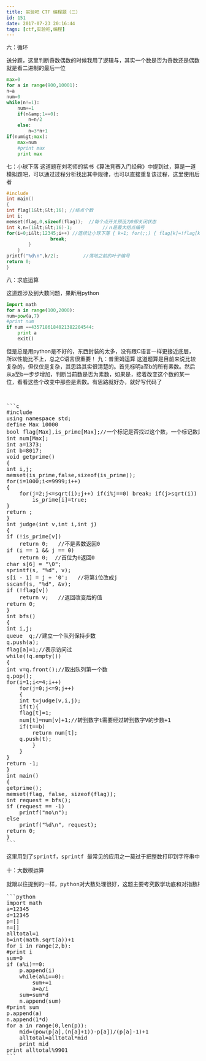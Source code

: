 ```yaml
---
title: 实验吧 CTF 编程题（三）
id: 151
date: 2017-07-23 20:16:44
tags: [ctf,实验吧,编程]
---
```


六：循环

送分题，这里判断奇数偶数的时候我用了逻辑与，其实一个数是否为奇数还是偶数就是看二进制的最后一位

```python
max=0
for a in range(900,10001):
n=a	
num=0
while(n!=1):
	num+=1
	if(n&amp;1==0):
		n=n/2
	else:
		n=3*n+1
if(num&gt;max):
	max=num
	#print max
	print max
```

<!-- more -->

七：小球下落
这道题在刘老师的紫书《算法竞赛入门经典》中提到过，算是一道模拟题吧，可以通过过程分析找出其中规律，也可以直接重复该过程，这里使用后者

```c
#include 
int main()
{
int flag[1&lt;&lt;16]; //结点个数
int i;
memset(flag,0,sizeof(flag));  //每个点开关预设为0即关闭状态
int k,n=(1&lt;&lt;16)-1;           //ｎ是最大结点编号
for(i=0;i&lt;12345;i++) //连续让小球下落 { k=1; for(;;) { flag[k]=!flag[k];//改变状态 k=flag[k]?k*2:k*2+1; //根据开关状态选择下落方向 if(k&gt;n)             //判断是否已经落地了
                break;
        }
    }
printf("%d\n",k/2);         //落地之前的叶子编号
return 0;
}
```
八：求底运算

这道题涉及到大数问题，果断用python
```python
import math
for a in range(100,2000):
num=pow(a,7)
#print num
if num ==4357186184021382204544:
	print a
	exit()
```
但是总是用python是不好的，东西封装的太多，没有跟C语言一样更接近底层，所以性能比不上，总之C语言很重要！
九：普里姆运算
这道题算是目前来说比较复杂的，但仅仅是复杂，其思路其实很清楚的。首先标明a至b的所有素数。然后从a至b一步步增加，判断当前数是否为素数，如果是，接着改变这个数的某一位，看看这些个改变中那些是素数。有思路就好办，就好写代码了
<pre>


```c
#include 
using namespace std;
define Max 10000
bool flag[Max],is_prime[Max];//一个标记是否找过这个数，一个标记数是否为素数
int num[Max];
int a=1373;
int b=8017;
void getprime()
{
int i,j;
memset(is_prime,false,sizeof(is_prime));
for(i=1000;i&lt;=9999;i++)
{
	for(j=2;j&lt;=sqrt(i);j++) if(i%j==0) break; if(j&gt;sqrt(i))
		is_prime[i]=true;
}
return ;
}
int judge(int v,int i,int j)
{
if (!is_prime[v])
    return 0;   //不是素数返回0
if (i == 1 &amp;&amp; j == 0)
    return 0;  //首位为0返回0
char s[6] = "\0";
sprintf(s, "%d", v);
s[i - 1] = j + '0';   //将第i位改成j
sscanf(s, "%d", &amp;v);
if (!flag[v])
    return v;   //返回改变后的值
return 0;
}
int bfs()
{
int i,j;
queue  q;//建立一个队列保持步数
q.push(a);
flag[a]=1;//表示访问过
while(!q.empty())
{
int v=q.front();//取出队列第一个数
q.pop();
for(i=1;i&lt;=4;i++)
	for(j=0;j&lt;=9;j++)
	{
	int t=judge(v,i,j);
	if(t){
	flag[t]=1;
	num[t]=num[v]+1;//转到数字t需要经过转到数字V的步数+1
	if(t==b)
		return num[t];
	q.push(t);
		}
	}
}
return -1;
}
int main()
{
getprime();
memset(flag, false, sizeof(flag));
int request = bfs();
if (request == -1)
	printf("no\n");
else
	printf("%d\n", request);
return 0;
}
```

这里用到了sprintf，sprintf 最常见的应用之一莫过于把整数打印到字符串中，但请记住这个函数要谨慎使用，这个函数不注意会造出缓存区溢出。

十：大数模运算

就跟以往提到的一样，python对大数处理很好，这题主要考究数学功底和对指数相乘，如果你想知道更多，这里有一个传送门,是一枚大佬的，很详细[http://blog.csdn.net/lyy289065406/article/details/6648539](http://blog.csdn.net/lyy289065406/article/details/6648539)

```python
import math
a=12345
d=12345
p=[]
n=[]
alltotal=1
b=int(math.sqrt(a))+1
for i in range(2,b):
#print i
sum=0
if (a%i)==0:
	p.append(i)
	while(a%i==0):
		sum+=1
		a=a/i
	sum=sum*d
	n.append(sum)
#print sum
p.append(a)
n.append(1*d)
for a in range(0,len(p)):
	mid=(pow(p[a],(n[a]+1))-p[a])/(p[a]-1)+1
	alltotal=alltotal*mid
	print mid
print alltotal%9901
```
&nbsp;